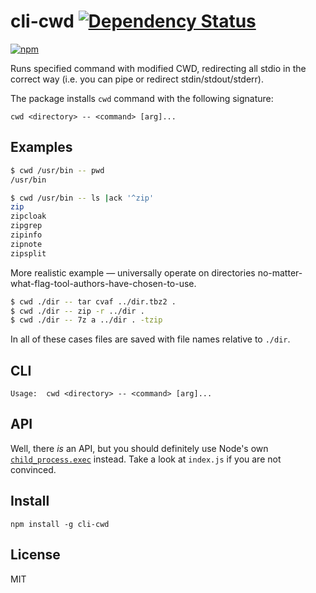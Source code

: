 # cli-cwd [![Dependency Status][david-badge]][david]

[![npm](https://nodei.co/npm/cli-cwd.png)](https://nodei.co/npm/cli-cwd/)

[david]: https://david-dm.org/eush77/cli-cwd
[david-badge]: https://david-dm.org/eush77/cli-cwd.png

Runs specified command with modified CWD, redirecting all stdio in the correct way (i.e. you can pipe or redirect stdin/stdout/stderr).

The package installs `cwd` command with the following signature:

```
cwd <directory> -- <command> [arg]...
```

## Examples

```bash
$ cwd /usr/bin -- pwd
/usr/bin

$ cwd /usr/bin -- ls |ack '^zip'
zip
zipcloak
zipgrep
zipinfo
zipnote
zipsplit
```

More realistic example — universally operate on directories no-matter-what-flag-tool-authors-have-chosen-to-use.

```bash
$ cwd ./dir -- tar cvaf ../dir.tbz2 .
$ cwd ./dir -- zip -r ../dir .
$ cwd ./dir -- 7z a ../dir . -tzip
```

In all of these cases files are saved with file names relative to `./dir`.

## CLI

```
Usage:  cwd <directory> -- <command> [arg]...
```

## API

Well, there *is* an API, but you should definitely use Node's own [`child_process.exec`](http://nodejs.org/api/child_process.html#child_process_child_process_exec_command_options_callback) instead. Take a look at `index.js` if you are not convinced.

## Install

```shell
npm install -g cli-cwd
```

## License

MIT